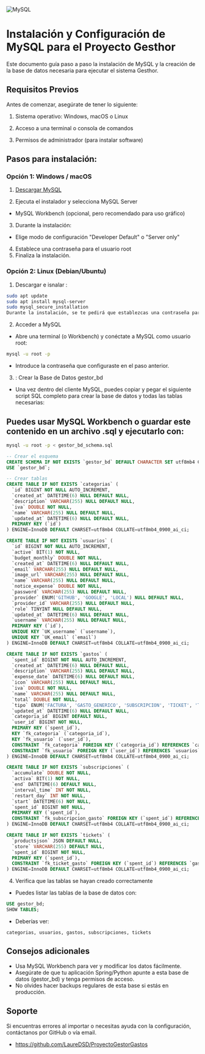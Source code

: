 ![MySQL](https://img.shields.io/badge/MySQL-8.0%2B-orange)

# Instalación y Configuración de MySQL para el Proyecto Gesthor
Este documento guía paso a paso la instalación de MySQL y la creación de la base de datos necesaria para ejecutar el sistema Gesthor.

##  Requisitos Previos
Antes de comenzar, asegúrate de tener lo siguiente:

1. Sistema operativo: Windows, macOS o Linux

2. Acceso a una terminal o consola de comandos

3. Permisos de administrador (para instalar software)

## Pasos para instalación:

### Opción 1: Windows / macOS

1. [Descargar MySQL](https://dev.mysql.com/downloads/installer/)

2. Ejecuta el instalador y selecciona MySQL Server
- MySQL Workbench (opcional, pero recomendado para uso gráfico)
3. Durante la instalación:
- Elige modo de configuración "Developer Default" o "Server only"
4. Establece una contraseña para el usuario root
5. Finaliza la instalación.

### Opción 2: Linux (Debian/Ubuntu)

1. Descargar e isnalar :
```bash
sudo apt update
sudo apt install mysql-server
sudo mysql_secure_installation
Durante la instalación, se te pedirá que establezcas una contraseña para root.
```
2. Acceder a MySQL
- Abre una terminal (o Workbench) y conéctate a MySQL como usuario root:

```bash
mysql -u root -p
```
- Introduce la contraseña que configuraste en el paso anterior.

3. : Crear la Base de Datos gestor_bd
- Una vez dentro del cliente MySQL, puedes copiar y pegar el siguiente script SQL completo para crear la base de datos y todas las tablas necesarias:

## Puedes usar MySQL Workbench o guardar este contenido en un archivo .sql y ejecutarlo con:

```bash
mysql -u root -p < gestor_bd_schema.sql
```
```sql
-- Crear el esquema
CREATE SCHEMA IF NOT EXISTS `gestor_bd` DEFAULT CHARACTER SET utf8mb4 COLLATE utf8mb4_0900_ai_ci;
USE `gestor_bd`;

-- Crear tablas
CREATE TABLE IF NOT EXISTS `categorias` (
  `id` BIGINT NOT NULL AUTO_INCREMENT,
  `created_at` DATETIME(6) NULL DEFAULT NULL,
  `description` VARCHAR(255) NULL DEFAULT NULL,
  `iva` DOUBLE NOT NULL,
  `name` VARCHAR(255) NULL DEFAULT NULL,
  `updated_at` DATETIME(6) NULL DEFAULT NULL,
  PRIMARY KEY (`id`)
) ENGINE=InnoDB DEFAULT CHARSET=utf8mb4 COLLATE=utf8mb4_0900_ai_ci;

CREATE TABLE IF NOT EXISTS `usuarios` (
  `id` BIGINT NOT NULL AUTO_INCREMENT,
  `active` BIT(1) NOT NULL,
  `budget_monthly` DOUBLE NOT NULL,
  `created_at` DATETIME(6) NULL DEFAULT NULL,
  `email` VARCHAR(255) NULL DEFAULT NULL,
  `image_url` VARCHAR(255) NULL DEFAULT NULL,
  `name` VARCHAR(255) NULL DEFAULT NULL,
  `notice_expense` DOUBLE NOT NULL,
  `password` VARCHAR(255) NULL DEFAULT NULL,
  `provider` ENUM('GITHUB', 'GOOGLE', 'LOCAL') NULL DEFAULT NULL,
  `provider_id` VARCHAR(255) NULL DEFAULT NULL,
  `role` TINYINT NULL DEFAULT NULL,
  `updated_at` DATETIME(6) NULL DEFAULT NULL,
  `username` VARCHAR(255) NULL DEFAULT NULL,
  PRIMARY KEY (`id`),
  UNIQUE KEY `UK_username` (`username`),
  UNIQUE KEY `UK_email` (`email`)
) ENGINE=InnoDB DEFAULT CHARSET=utf8mb4 COLLATE=utf8mb4_0900_ai_ci;

CREATE TABLE IF NOT EXISTS `gastos` (
  `spent_id` BIGINT NOT NULL AUTO_INCREMENT,
  `created_at` DATETIME(6) NULL DEFAULT NULL,
  `description` VARCHAR(255) NULL DEFAULT NULL,
  `expense_date` DATETIME(6) NULL DEFAULT NULL,
  `icon` VARCHAR(255) NULL DEFAULT NULL,
  `iva` DOUBLE NOT NULL,
  `name` VARCHAR(255) NULL DEFAULT NULL,
  `total` DOUBLE NOT NULL,
  `tipo` ENUM('FACTURA', 'GASTO_GENERICO', 'SUBSCRIPCION', 'TICKET', 'TRANSFERENCIA') NOT NULL,
  `updated_at` DATETIME(6) NULL DEFAULT NULL,
  `categoria_id` BIGINT DEFAULT NULL,
  `user_id` BIGINT NOT NULL,
  PRIMARY KEY (`spent_id`),
  KEY `fk_categoria` (`categoria_id`),
  KEY `fk_usuario` (`user_id`),
  CONSTRAINT `fk_categoria` FOREIGN KEY (`categoria_id`) REFERENCES `categorias` (`id`),
  CONSTRAINT `fk_usuario` FOREIGN KEY (`user_id`) REFERENCES `usuarios` (`id`)
) ENGINE=InnoDB DEFAULT CHARSET=utf8mb4 COLLATE=utf8mb4_0900_ai_ci;

CREATE TABLE IF NOT EXISTS `subscripciones` (
  `accumulate` DOUBLE NOT NULL,
  `activa` BIT(1) NOT NULL,
  `end` DATETIME(6) DEFAULT NULL,
  `interval_time` INT NOT NULL,
  `restart_day` INT NOT NULL,
  `start` DATETIME(6) NOT NULL,
  `spent_id` BIGINT NOT NULL,
  PRIMARY KEY (`spent_id`),
  CONSTRAINT `fk_subscripcion_gasto` FOREIGN KEY (`spent_id`) REFERENCES `gastos` (`spent_id`)
) ENGINE=InnoDB DEFAULT CHARSET=utf8mb4 COLLATE=utf8mb4_0900_ai_ci;

CREATE TABLE IF NOT EXISTS `tickets` (
  `productsjson` JSON DEFAULT NULL,
  `store` VARCHAR(255) DEFAULT NULL,
  `spent_id` BIGINT NOT NULL,
  PRIMARY KEY (`spent_id`),
  CONSTRAINT `fk_ticket_gasto` FOREIGN KEY (`spent_id`) REFERENCES `gastos` (`spent_id`)
) ENGINE=InnoDB DEFAULT CHARSET=utf8mb4 COLLATE=utf8mb4_0900_ai_ci;
```


4. Verifica que las tablas se hayan creado correctamente
- Puedes listar las tablas de la base de datos con:

``` sql
USE gestor_bd;
SHOW TABLES;
```

- Deberías ver: 
```
categorias, usuarios, gastos, subscripciones, tickets
```
## Consejos adicionales
- Usa MySQL Workbench para ver y modificar los datos fácilmente.
- Asegúrate de que tu aplicación Spring/Python apunte a esta base de datos (gestor_bd) y tenga permisos de acceso.
- No olvides hacer backups regulares de esta base si estás en producción.

## Soporte
Si encuentras errores al importar o necesitas ayuda con la configuración, contáctanos por GitHub o vía email.
- https://github.com/LaureDSD/ProyectoGestorGastos

